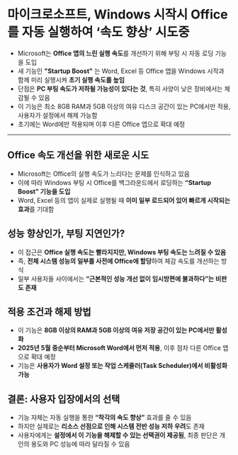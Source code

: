 # 마이크로소프트, Windows 시작시 Office를 자동 실행하여 ‘속도 향상’ 시도중


* Microsoft는 **Office 앱의 느린 실행 속도**를 개선하기 위해 부팅 시 자동 로딩 기능을 도입
* 새 기능인 **"Startup Boost"** 는 Word, Excel 등 Office 앱을 Windows 시작과 함께 미리 실행시켜 **초기 실행 속도를 높임**
* 단점은 **PC 부팅 속도가 저하될 가능성이 있다는 것**, 특히 사양이 낮은 장비에서는 체감될 수 있음
* 이 기능은 최소 8GB RAM과 5GB 이상의 여유 디스크 공간이 있는 PC에서만 적용, 사용자가 설정에서 해제 가능함
* 초기에는 Word에만 적용되며 이후 다른 Office 앱으로 확대 예정

---

Office 속도 개선을 위한 새로운 시도
-----------------------

* Microsoft는 Office의 실행 속도가 느리다는 문제를 인식하고 있음
* 이에 따라 Windows 부팅 시 Office를 백그라운드에서 로딩하는 **“Startup Boost” 기능을 도입**
* Word, Excel 등의 앱이 실제로 실행될 때 **이미 일부 로드되어 있어 빠르게 시작되는 효과**를 기대함

성능 향상인가, 부팅 지연인가?
-----------------

* 이 접근은 **Office 실행 속도는 빨라지지만, Windows 부팅 속도는 느려질 수 있음**
* 즉, **전체 시스템 성능의 일부를 사전에 Office에 할당**하여 체감 속도를 개선하는 방식
* 일부 사용자들 사이에서는 **“근본적인 성능 개선 없이 임시방편에 불과하다”는 비판도 존재**

적용 조건과 해제 방법
------------

* 이 기능은 **8GB 이상의 RAM과 5GB 이상의 여유 저장 공간이 있는 PC에서만 활성화**
* **2025년 5월 중순부터 Microsoft Word에서 먼저 적용**, 이후 점차 다른 Office 앱으로 확대 예정
* 기능은 **사용자가 Word 설정 또는 작업 스케줄러(Task Scheduler)에서 비활성화 가능**

결론: 사용자 입장에서의 선택
----------------

* 기능 자체는 자동 실행을 통한 **“착각의 속도 향상”** 효과를 줄 수 있음
* 하지만 실제로는 **리소스 선점으로 인해 시스템 전반 성능 저하 우려**도 존재
* 사용자에게는 **설정에서 이 기능을 해제할 수 있는 선택권이 제공됨**, 최종 판단은 개인의 용도와 PC 성능에 따라 달라질 수 있음
